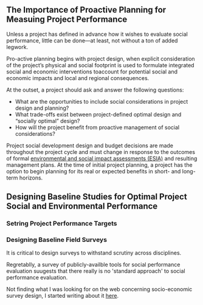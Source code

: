 ## The Importance of Proactive Planning for Measuing Project Performance

Unless a project has defined in advance how it wishes to evaluate social performance, little can be done&mdash;at least, not without a ton of added legwork.

Pro-active planning begins with project design, when explicit consideration of the project’s physical and social footprint is used to formulate integrated social and economic interventions toaccount for potential social and economic impacts and local and regional consequences. 

At the outset, a project should ask and answer the following questions:

* What are the opportunities to include social considerations in project design and planning?
* What trade-offs exist between project-defined optimal design and “socially optimal” design?
* How will the project benefit from proactive management of social considerations?

Project social development design and budget decisions are made throughout the project cycle and must change in response to the outcomes of formal [environmental and social impact assessments (ESIA)](#) and resulting management plans. At the time of initial project planning, a project has the option to begin planning for its real or expected benefits in short- and long-term horizons. 


## Designing Baseline Studies for Optimal Project Social and Environmental Performance

### Setring Project Performance Targets

<!--
[Here's a record of over 175 tools for social performance evaluation.](http://trasi.foundationcenter.org/browse.php) Some are clearly more relevant than others (and I deleted out already those that were wildly off topic).  
-->


### Designing Baseline Field Surveys

It is critical to design surveys to withstand scrutiny across disciplines.

Regretablly, a survey of publicly-availble tools for social performance evaluation suugests that there really is no 'standard approach' to social performance evaluation. <!--Nor should there be, really -->


Not finding what I was looking for on the web concerning socio-economic survey design, I started writing about it [here](https://github.com/aaronkyle/social-development/tree/master/context/thematic-issues/social-impact-assessment/baseline-studies).
